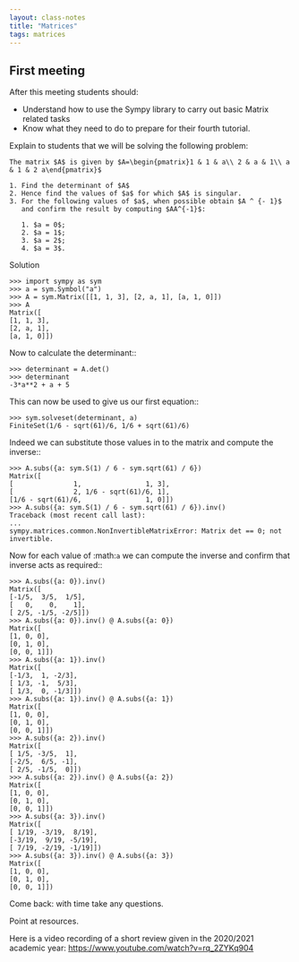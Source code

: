 ```yaml
---
layout: class-notes
title: "Matrices"
tags: matrices
---
```


## First meeting

After this meeting students should:

- Understand how to use the Sympy library to carry out basic Matrix related tasks
- Know what they need to do to prepare for their fourth tutorial.

Explain to students that we will be solving the following problem:

```
The matrix $A$ is given by $A=\begin{pmatrix}1 & 1 & a\\ 2 & a & 1\\ a & 1 & 2 a\end{pmatrix}$

1. Find the determinant of $A$
2. Hence find the values of $a$ for which $A$ is singular.
3. For the following values of $a$, when possible obtain $A ^ {- 1}$
   and confirm the result by computing $AA^{-1}$:

   1. $a = 0$;
   2. $a = 1$;
   3. $a = 2$;
   4. $a = 3$.

```

Solution

    >>> import sympy as sym
    >>> a = sym.Symbol("a")
    >>> A = sym.Matrix([[1, 1, 3], [2, a, 1], [a, 1, 0]])
    >>> A
    Matrix([
    [1, 1, 3],
    [2, a, 1],
    [a, 1, 0]])

Now to calculate the determinant::

    >>> determinant = A.det()
    >>> determinant
    -3*a**2 + a + 5

This can now be used to give us our first equation::

    >>> sym.solveset(determinant, a)
    FiniteSet(1/6 - sqrt(61)/6, 1/6 + sqrt(61)/6)

Indeed we can substitute those values in to the matrix and compute the inverse::

    >>> A.subs({a: sym.S(1) / 6 - sym.sqrt(61) / 6})
    Matrix([
    [               1,                1, 3],
    [               2, 1/6 - sqrt(61)/6, 1],
    [1/6 - sqrt(61)/6,                1, 0]])
    >>> A.subs({a: sym.S(1) / 6 - sym.sqrt(61) / 6}).inv()
    Traceback (most recent call last):
    ...
    sympy.matrices.common.NonInvertibleMatrixError: Matrix det == 0; not invertible.

Now for each value of :math:`a` we can compute the inverse and confirm that
inverse acts as required::

    >>> A.subs({a: 0}).inv()
    Matrix([
    [-1/5,  3/5,  1/5],
    [   0,    0,    1],
    [ 2/5, -1/5, -2/5]])
    >>> A.subs({a: 0}).inv() @ A.subs({a: 0})
    Matrix([
    [1, 0, 0],
    [0, 1, 0],
    [0, 0, 1]])
    >>> A.subs({a: 1}).inv()
    Matrix([
    [-1/3,  1, -2/3],
    [ 1/3, -1,  5/3],
    [ 1/3,  0, -1/3]])
    >>> A.subs({a: 1}).inv() @ A.subs({a: 1})
    Matrix([
    [1, 0, 0],
    [0, 1, 0],
    [0, 0, 1]])
    >>> A.subs({a: 2}).inv()
    Matrix([
    [ 1/5, -3/5,  1],
    [-2/5,  6/5, -1],
    [ 2/5, -1/5,  0]])
    >>> A.subs({a: 2}).inv() @ A.subs({a: 2})
    Matrix([
    [1, 0, 0],
    [0, 1, 0],
    [0, 0, 1]])
    >>> A.subs({a: 3}).inv()
    Matrix([
    [ 1/19, -3/19,  8/19],
    [-3/19,  9/19, -5/19],
    [ 7/19, -2/19, -1/19]])
    >>> A.subs({a: 3}).inv() @ A.subs({a: 3})
    Matrix([
    [1, 0, 0],
    [0, 1, 0],
    [0, 0, 1]])

Come back: with time take any questions.

Point at resources.

Here is a video recording of a short review given in the 2020/2021 academic
year: https://www.youtube.com/watch?v=rq_2ZYKq904
